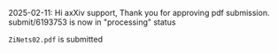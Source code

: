 2025-02-11: 
Hi axXiv support,
Thank you for approving pdf submission.
submit/6193753 is now in "processing" status

`ZiNets02.pdf` is submitted